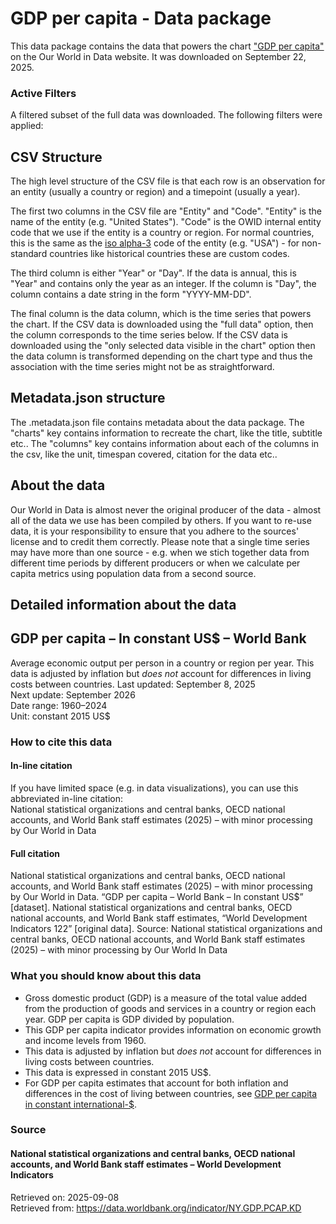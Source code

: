 # GDP per capita - Data package

This data package contains the data that powers the chart ["GDP per capita"](https://ourworldindata.org/grapher/gdp-per-capita-worldbank-constant-usd?v=1&csvType=full&useColumnShortNames=false) on the Our World in Data website. It was downloaded on September 22, 2025.

### Active Filters

A filtered subset of the full data was downloaded. The following filters were applied:

## CSV Structure

The high level structure of the CSV file is that each row is an observation for an entity (usually a country or region) and a timepoint (usually a year).

The first two columns in the CSV file are "Entity" and "Code". "Entity" is the name of the entity (e.g. "United States"). "Code" is the OWID internal entity code that we use if the entity is a country or region. For normal countries, this is the same as the [iso alpha-3](https://en.wikipedia.org/wiki/ISO_3166-1_alpha-3) code of the entity (e.g. "USA") - for non-standard countries like historical countries these are custom codes.

The third column is either "Year" or "Day". If the data is annual, this is "Year" and contains only the year as an integer. If the column is "Day", the column contains a date string in the form "YYYY-MM-DD".

The final column is the data column, which is the time series that powers the chart. If the CSV data is downloaded using the "full data" option, then the column corresponds to the time series below. If the CSV data is downloaded using the "only selected data visible in the chart" option then the data column is transformed depending on the chart type and thus the association with the time series might not be as straightforward.

## Metadata.json structure

The .metadata.json file contains metadata about the data package. The "charts" key contains information to recreate the chart, like the title, subtitle etc.. The "columns" key contains information about each of the columns in the csv, like the unit, timespan covered, citation for the data etc..

## About the data

Our World in Data is almost never the original producer of the data - almost all of the data we use has been compiled by others. If you want to re-use data, it is your responsibility to ensure that you adhere to the sources' license and to credit them correctly. Please note that a single time series may have more than one source - e.g. when we stich together data from different time periods by different producers or when we calculate per capita metrics using population data from a second source.

## Detailed information about the data


## GDP per capita – In constant US$ – World Bank
Average economic output per person in a country or region per year. This data is adjusted by inflation but _does not_ account for differences in living costs between countries.
Last updated: September 8, 2025  
Next update: September 2026  
Date range: 1960–2024  
Unit: constant 2015 US$  


### How to cite this data

#### In-line citation
If you have limited space (e.g. in data visualizations), you can use this abbreviated in-line citation:  
National statistical organizations and central banks, OECD national accounts, and World Bank staff estimates (2025) – with minor processing by Our World in Data

#### Full citation
National statistical organizations and central banks, OECD national accounts, and World Bank staff estimates (2025) – with minor processing by Our World in Data. “GDP per capita – World Bank – In constant US$” [dataset]. National statistical organizations and central banks, OECD national accounts, and World Bank staff estimates, “World Development Indicators 122” [original data].
Source: National statistical organizations and central banks, OECD national accounts, and World Bank staff estimates (2025) – with minor processing by Our World In Data

### What you should know about this data
* Gross domestic product (GDP) is a measure of the total value added from the production of goods and services in a country or region each year. GDP per capita is GDP divided by population.
* This GDP per capita indicator provides information on economic growth and income levels from 1960.
* This data is adjusted by inflation but _does not_ account for differences in living costs between countries.
* This data is expressed in constant 2015 US$.
* For GDP per capita estimates that account for both inflation and differences in the cost of living between countries, see [GDP per capita in constant international-$](https://ourworldindata.org/grapher/gdp-per-capita-worldbank).

### Source

#### National statistical organizations and central banks, OECD national accounts, and World Bank staff estimates – World Development Indicators
Retrieved on: 2025-09-08  
Retrieved from: https://data.worldbank.org/indicator/NY.GDP.PCAP.KD  


    